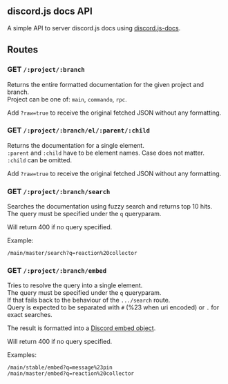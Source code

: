 ## discord.js docs API

A simple API to server discord.js docs using [discord.js-docs](https://github.com/TeeSeal/discord.js-docs).

## Routes

### GET `/:project/:branch`
Returns the entire formatted documentation for the given project and branch.\
Project can be one of: `main`, `commando`, `rpc`.

Add `?raw=true` to receive the original fetched JSON without any formatting.

### GET `/:project/:branch/el/:parent/:child`
Returns the documentation for a single element.\
`:parent` and `:child` have to be element names. Case does not matter.\
`:child` can be omitted.

Add `?raw=true` to receive the original fetched JSON without any formatting.

### GET `/:project/:branch/search`
Searches the documentation using fuzzy search and returns top 10 hits.\
The query must be specified under the `q` queryparam.

Will return 400 if no query specified.

Example:
```
/main/master/search?q=reaction%20collector
```

### GET `/:project/:branch/embed`
Tries to resolve the query into a single element.\
The query must be specified under the `q` queryparam.\
If that fails back to the behaviour of the `.../search` route.\
Query is expected to be separated with `#` (%23 when uri encoded) or `.` for exact searches.

The result is formatted into a [Discord embed object](https://discordapp.com/developers/docs/resources/channel#embed-object).

Will return 400 if no query specified.

Examples:
```
/main/stable/embed?q=message%23pin
/main/master/embed?q=reaction%20collector
```
